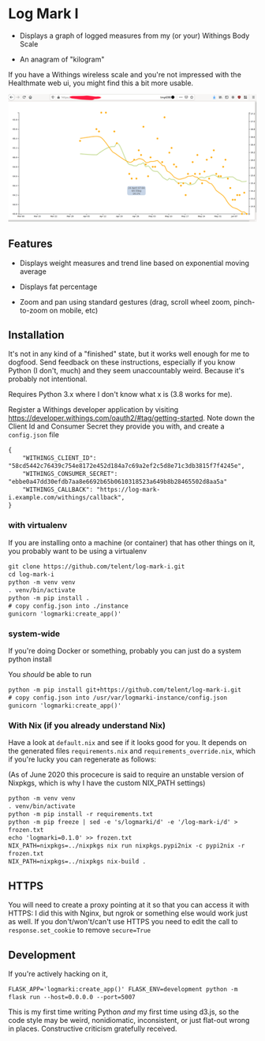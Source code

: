 # Log Mark I

* Displays a graph of logged measures from my (or your) Withings Body Scale

* An anagram of "kilogram"

If you have a Withings wireless scale and you're not impressed with
the Healthmate web ui, you might find this a bit more usable.

![Screenshot](screenshot.png)

## Features

* Displays weight measures and trend line based on exponential moving average

* Displays fat percentage

* Zoom and pan using standard gestures (drag, scroll wheel zoom,
  pinch-to-zoom on mobile, etc)

## Installation

It's not in any kind of a "finished" state, but it works well enough
for me to dogfood. Send feedback on these instructions, especially if
you know Python (I don't, much) and they seem unaccountably weird.
Because it's probably not intentional.

Requires Python 3.x where I don't know what x is (3.8 works for me). 

Register a Withings developer application by visiting
https://developer.withings.com/oauth2/#tag/getting-started.  Note down
the Client Id and Consumer Secret they provide you with, and create a
`config.json` file 

```
{
    "WITHINGS_CLIENT_ID": "58cd5442c76439c754e8172e452d184a7c69a2ef2c5d8e71c3db3815f7f4245e",
    "WITHINGS_CONSUMER_SECRET": "ebbe0a47dd30efdb7aa8e6692b65b0610318523a649b8b28465502d8aa5a"
    "WITHINGS_CALLBACK": "https://log-mark-i.example.com/withings/callback",
}
```

### with virtualenv

If you are installing onto a machine (or container) that has other
things on it, you probably want to be using a virtualenv

    git clone https://github.com/telent/log-mark-i.git
    cd log-mark-i
    python -m venv venv
    . venv/bin/activate
    python -m pip install .
    # copy config.json into ./instance
    gunicorn 'logmarki:create_app()'

### system-wide

If you're doing Docker or something, probably you can just do a system
python install

You *should* be able to run

    python -m pip install git+https://github.com/telent/log-mark-i.git
    # copy config.json into /usr/var/logmarki-instance/config.json
    gunicorn 'logmarki:create_app()'

### With Nix (if you already understand Nix)

Have a look at `default.nix` and see if it looks good for you.  It
depends on the generated files `requirements.nix` and
`requirements_override.nix`, which if you're lucky you can regenerate
as follows:

(As of June 2020 this procecure is said to require an unstable version
of Nixpkgs, which is why I have the custom NIX_PATH settings)

    python -m venv venv
    . venv/bin/activate
    python -m pip install -r requirements.txt
    python -m pip freeze | sed -e 's/logmarki/d' -e '/log-mark-i/d' > frozen.txt
    echo 'logmarki=0.1.0' >> frozen.txt
    NIX_PATH=nixpkgs=../nixpkgs nix run nixpkgs.pypi2nix -c pypi2nix -r frozen.txt
    NIX_PATH=nixpkgs=../nixpkgs nix-build .


## HTTPS

You will need to create a proxy pointing at it so that you can access
it with HTTPS: I did this with Nginx, but ngrok or something else
would work just as well.  If you don't/won't/can't use HTTPS you need
to edit the call to `response.set_cookie` to remove `secure=True`

## Development

If you're actively hacking on it,

    FLASK_APP='logmarki:create_app()' FLASK_ENV=development python -m flask run --host=0.0.0.0 --port=5007

This is my first time writing Python *and* my first time using d3.js,
so the code style may be weird, nonidiomatic, inconsistent, or just
flat-out wrong in places.  Constructive criticism gratefully
received.
